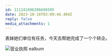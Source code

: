 ```yaml
---
id: 111242496206686505
date: 2023-10-16T03:09:44.404Z
reply: false
media_attachments: 1
---
```


表妹她们单位有任务，今天去帮她完成了一个个转企。

![营业执照
ealbum](https://files.e5n.cc/media_attachments/files/111/242/495/856/360/237/original/5c102f0c7fe4d0fa.jpg)
